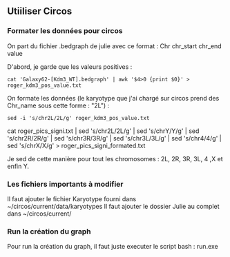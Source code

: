 ## Utiiliser Circos

### Formater les données pour circos

On part du fichier .bedgraph de julie avec ce format :
Chr chr_start chr_end value

D'abord, je garde que les valeurs positives :
```
cat 'Galaxy62-[Kdm3_WT].bedgraph' | awk '$4>0 {print $0}' > roger_kdm3_pos_value.txt
```

On formate les données (le karyotype que j'ai chargé sur circos prend des Chr_name sous cette forme : "2L") :
```
sed -i 's/chr2L/2L/g' roger_kdm3_pos_value.txt 
```
cat roger_pics_signi.txt | sed 's/chr2L/2L/g' | sed 's/chrY/Y/g' | sed 's/chr2R/2R/g' | sed 's/chr3R/3R/g' | sed 's/chr3L/3L/g' | sed 's/chr4/4/g' | sed 's/chrX/X/g' > roger_pics_signi_formated.txt 

Je sed de cette manière pour tout les chromosomes : 2L, 2R, 3R, 3L, 4 ,X et enfin Y.

### Les fichiers importants à modifier

Il faut ajouter le fichier Karyotype fourni dans ~/circos/current/data/karyotypes
Il faut ajouter le dossier Julie au complet dans ~/circos/current/

### Run la création du graph

Pour run la création du graph, il faut juste executer le script bash : run.exe
